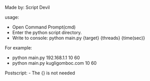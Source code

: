 Made by: Script Devil

usage: 
- Open Command Prompt(cmd)
- Enter the python script directory.
- Write to console: python main.py {target} {threads} {time(sec)}

For example:
- python main.py 192.168.1.1 10 60
- python main.py kugligomboc.com 10 60

Postscript: - The {} is not needed
